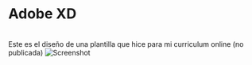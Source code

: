 # Adobe XD
<br>Este es el diseño de una plantilla que hice para mi curriculum online (no publicada)
![Screenshot](screenshot.png)

